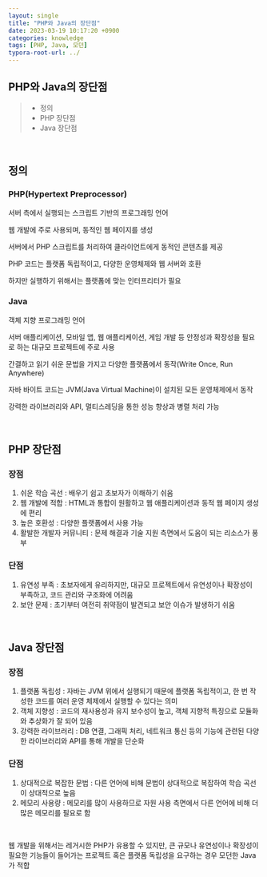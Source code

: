 ```yaml
---
layout: single
title: "PHP와 Java의 장단점"
date: 2023-03-19 10:17:20 +0900
categories: knowledge
tags: [PHP, Java, 모던]
typora-root-url: ../
---
```


## PHP와 Java의 장단점
> - 정의
> - PHP 장단점
> - Java 장단점

<br>

## 정의

### PHP(Hypertext Preprocessor)

서버 측에서 실행되는 스크립트 기반의 프로그래밍 언어

웹 개발에 주로 사용되며, 동적인 웹 페이지를 생성

서버에서 PHP 스크립트를 처리하여 클라이언트에게 동적인 콘텐츠를 제공

PHP 코드는 플랫폼 독립적이고, 다양한 운영체제와 웹 서버와 호환

하지만 실행하기 위해서는 플랫폼에 맞는 인터프리터가 필요

### Java

객체 지향 프로그래밍 언어

서버 애플리케이션, 모바일 앱, 웹 애플리케이션, 게임 개발 등 안정성과 확장성을 필요로 하는 대규모 프로젝트에 주로 사용

간결하고 읽기 쉬운 문법을 가지고 다양한 플랫폼에서 동작(Write Once, Run Anywhere)

자바 바이트 코드는 JVM(Java Virtual Machine)이 설치된 모든 운영체제에서 동작

강력한 라이브러리와 API, 멀티스레딩을 통한 성능 향상과 병렬 처리 가능

<br>

## PHP 장단점

### 장점

1. 쉬운 학습 곡선 : 배우기 쉽고 초보자가 이해하기 쉬움
2. 웹 개발에 적합 : HTML과 통합이 원활하고 웹 애플리케이션과 동적 웹 페이지 생성에 편리
3. 높은 호환성 : 다양한 플랫폼에서 사용 가능
4. 활발한 개발자 커뮤니티 : 문제 해결과 기술 지원 측면에서 도움이 되는 리소스가 풍부

### 단점

1. 유연성 부족 : 초보자에게 유리하지만, 대규모 프로젝트에서 유연성이나 확장성이 부족하고, 코드 관리와 구조화에 어려움
2. 보안 문제 : 초기부터 여전히 취약점이 발견되고 보안 이슈가 발생하기 쉬움

<br>

## Java 장단점

### 장점

1. 플랫폼 독립성 : 자바는 JVM 위에서 실행되기 때문에 플랫폼 독립적이고, 한 번 작성한 코드를 여러 운영 체제에서 실행할 수 있다는 의미
2. 객체 지향성 : 코드의 재사용성과 유지 보수성이 높고, 객체 지향적 특징으로 모듈화와 추상화가 잘 되어 있음
3. 강력한 라이브러리 : DB 연결, 그래픽 처리, 네트워크 통신 등의 기능에 관련된 다양한 라이브러리와 API를 통해 개발을 단순화

### 단점

1. 상대적으로 복잡한 문법 : 다른 언어에 비해 문법이 상대적으로 복잡하여 학습 곡선이 상대적으로 높음
2. 메모리 사용량 : 메모리를 많이 사용하므로 자원 사용 측면에서 다른 언어에 비해 더 많은 메모리를 필요로 함

<br>

웹 개발을 위해서는 레거시한 PHP가 유용할 수 있지만, 큰 규모나 유연성이나 확장성이 필요한 기능들이 들어가는 프로젝트 혹은 플랫폼 독립성을 요구하는 경우 모던한 Java가 적합

<br>
